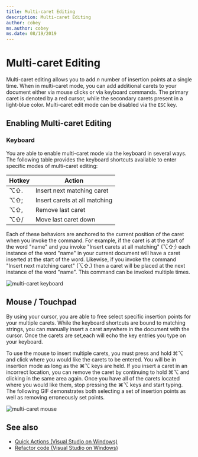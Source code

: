 ```yaml
---
title: Multi-caret Editing
description: Multi-caret Editing 
author: cobey
ms.author: cobey
ms.date: 08/19/2019
---
```

# Multi-caret Editing

Multi-caret editing allows you to add _n_ number of insertion points at a single time. When in multi-caret mode, you can add additional carets to your document either via mouse clicks or via keyboard commands. The primary caret is denoted by a red cursor, while the secondary carets present in a light-blue color. Multi-caret edit mode can be disabled via the `ESC` key.

## Enabling Multi-caret Editing

### Keyboard

You are able to enable multi-caret mode via the keyboard in several ways. The following table provides the keyboard shortcuts available to enter specific modes of multi-caret editing:

| Hotkey  | Action                        | 
|---------| ------------------------------|
|  ⌥⇧.   | Insert next matching caret    | 
|  ⌥⇧;   | Insert carets at all matching | 
|  ⌥⇧,   | Remove last caret             | 
|  ⌥⇧/   | Move last caret down          | 

Each of these behaviors are anchored to the current position of the caret when you invoke the command. For example, if the caret is at the start of the word "name" and you invoke "Insert carets at all matching" (⌥⇧;) each instance of the word "name" in your current document will have a caret inserted at the start of the word. Likewise, if you invoke the command "Insert next matching caret" (⌥⇧.) then a caret will be placed at the next instance of the word "name". This command can be invoked multiple times.

![multi-caret keyboard](media/multi-caret-keyboard.gif)

## Mouse / Touchpad

By using your cursor, you are able to free select specific insertion points for your multiple carets. While the keyboard shortcuts are bound to matching strings, you can manually insert a caret anywhere in the document with the cursor. Once the carets are set,each will echo the key entries you type on your keyboard.

To use the mouse to insert multiple carets, you must press and hold ⌘⌥ and click where you would like the carets to be entered. You will be in insertion mode as long as the ⌘⌥ keys are held. If you insert a caret in an incorrect location, you can remove the caret by continuing to hold ⌘⌥ and clicking in the same area again. Once you have all of the carets located where you would like them, stop pressing the ⌘⌥ keys and start typing. The following GIF demonstrates both selecting a set of insertion points as well as removing erroneously set points.

![multi-caret mouse](media/multi-caret-mouse.gif)

## See also

- [Quick Actions (Visual Studio on Windows)](/visualstudio/ide/quick-actions)
- [Refactor code (Visual Studio on Windows)](/visualstudio/ide/refactoring-in-visual-studio)